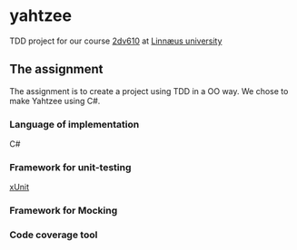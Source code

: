 # yahtzee

TDD project for our course [2dv610](https://coursepress.lnu.se/kurs/mjukvarutestning/labs/assignment-2-xunit-testing/) at [Linnæus university](https://coursepress.lnu.se/kurs/mjukvarutestning/)

## The assignment

The assignment is to create a project using TDD in a OO way. We chose to make Yahtzee using C#.

### Language of implementation

C#

### Framework for unit-testing

[xUnit](https://xunit.github.io/)

### Framework for Mocking

### Code coverage tool
